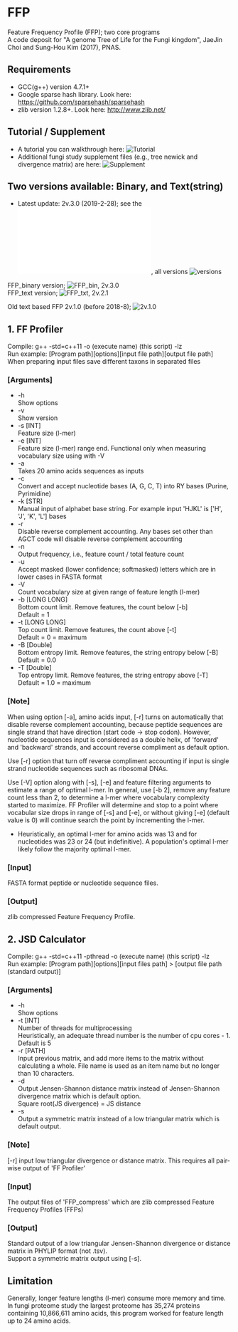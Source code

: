 # FFP
Feature Frequency Profile (FFP); two core programs  
A code deposit for "A genome Tree of Life for the Fungi kingdom", JaeJin Choi and Sung-Hou Kim (2017), PNAS.  


## Requirements  
- GCC(g++) version 4.7.1+  
- Google sparse hash library. Look here: https://github.com/sparsehash/sparsehash  
- zlib version 1.2.8+. Look here: http://www.zlib.net/  
  
  
## Tutorial / Supplement
* A tutorial you can walkthrough here: ![Tutorial](example)
* Additional fungi study supplement files (e.g., tree newick and divergence matrix) are here: ![Supplement](fungi_tree_supplement)  
  
  
## Two versions available: Binary, and Text(string)    
* Latest update: 2v.3.0 (2019-2-28); see the ![update history](versions/update_history.txt), all versions ![versions](versions)  

FFP_binary version; ![FFP_bin, 2v.3.0](versions/2v.3jaejinchoi@outlook.com.1/FFP_bin)  
FFP_text version; ![FFP_txt, 2v.2.1](versions/2v.2.1/FFP_txt)  

Old text based FFP 2v.1.0 (before 2018-8); ![2v.1.0](versions/2v.1.0)  
  
## 1. FF Profiler  
Compile: g++ -std=c++11 -o (execute name) (this script) -lz  
Run example: [Program path][options][input file path][output file path]  
When preparing input files save different taxons in separated files  

### [Arguments]
* -h  
    Show options  
* -v  
    Show version 
* -s [INT]  
    Feature size (l-mer)  
* -e [INT]  
    Feature size (l-mer) range end. Functional only when measuring vocabulary size using with -V  
* -a  
    Takes 20 amino acids sequences as inputs  
* -c  
    Convert and accept nucleotide bases (A, G, C, T) into RY bases (Purine, Pyrimidine)
* -k [STR]  
    Manual input of alphabet base string. For example input 'HJKL' is ['H', 'J', 'K', 'L'] bases  
* -r  
    Disable reverse complement accounting. Any bases set other than AGCT code will disable reverse complement accounting  
* -n  
    Output frequency, i.e., feature count / total feature count  
* -u  
    Accept masked (lower confidence; softmasked) letters which are in lower cases in FASTA format  
* -V  
    Count vocabulary size at given range of feature length (l-mer)  
* -b [LONG LONG]  
    Bottom count limit. Remove features, the count below [-b]  
    Default = 1
* -t [LONG LONG]  
    Top count limit. Remove features, the count above [-t]  
    Default = 0 = maximum  
* -B [Double]  
    Bottom entropy limit. Remove features, the string entropy below [-B]  
    Default = 0.0
* -T [Double]  
    Top entropy limit. Remove features, the string entropy above [-T]  
    Default = 1.0 = maximum
    

### [Note]

When using option [-a], amino acids input, [-r] turns on automatically that disable reverse complement accounting, because peptide sequences are single strand that have direction (start code -> stop codon). However, nucleotide sequences input is considered as a double helix, of 'forward' and 'backward' strands, and account reverse compliment as default option.

Use [-r] option that turn off reverse compliment accounting if input is single strand nucleotide sequences such as ribosomal DNAs.

Use [-V] option along with [-s], [-e] and feature filtering arguments to estimate a range of optimal l-mer. In general, use [-b 2], remove any feature count less than 2, to determine a l-mer where vocabulary complexity started to maximize. FF Profiler will determine and stop to a point where vocabular size drops in range of [-s] and [-e], or without giving [-e] (default value is 0) will continue search the point by incrementing the l-mer.  
* Heuristically, an optimal l-mer for amino acids was 13 and for nucleotides was 23 or 24 (but indefinitive). A population's optimal l-mer likely follow the majority optimal l-mer.  

### [Input]
FASTA format peptide or nucleotide sequence files. 


### [Output]
zlib compressed Feature Frequency Profile.



## 2. JSD Calculator  
Compile: g++ -std=c++11 -pthread -o (execute name) (this script) -lz  
Run example: [Program path][options][input files path] > [output file path (standard output)]  

### [Arguments]

* -h  
    Show options  
* -t [INT]  
    Number of threads for multiprocessing  
    Heuristically, an adequate thread number is the number of cpu cores - 1. Default is 5
* -r [PATH]  
    Input previous matrix, and add more items to the matrix without calculating a whole. File name is used as an item name but no longer than 10 characters.
* -d  
    Output Jensen-Shannon distance matrix instead of Jensen-Shannon divergence matrix which is default option.  
    Square root(JS divergence) = JS distance  
* -s  
    Output a symmetric matrix instead of a low triangular matrix which is default output.  

### [Note]
[-r] input low triangular divergence or distance matrix. This requires all pair-wise output of 'FF Profiler'


### [Input]
The output files of 'FFP_compress' which are zlib compressed Feature Frequency Profiles (FFPs)


### [Output]
Standard output of a low triangular Jensen-Shannon divergence or distance matrix in PHYLIP format (not .tsv).  
Support a symmetric matrix output using [-s].

## Limitation
Generally, longer feature lengths (l-mer) consume more memory and time.  
In fungi proteome study the largest proteome has 35,274 proteins containing 10,866,611 amino acids, this program worked for feature length up to 24 amino acids.

